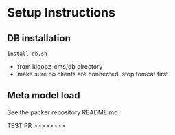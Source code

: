Setup Instructions
============


DB installation
---------------

`install-db.sh`

* from kloopz-cms/db directory
* make sure no clients are connected, stop tomcat first


Meta model load
---------------

See the packer repository README.md

TEST PR >>>>>>>>
